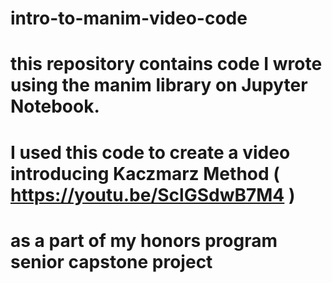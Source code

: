 # intro-to-manim-video-code
# this repository contains code I wrote using the manim library on Jupyter Notebook.
# I used this code to create a video introducing Kaczmarz Method ( https://youtu.be/SclGSdwB7M4 ) 
#    as a part of my honors program senior capstone project
